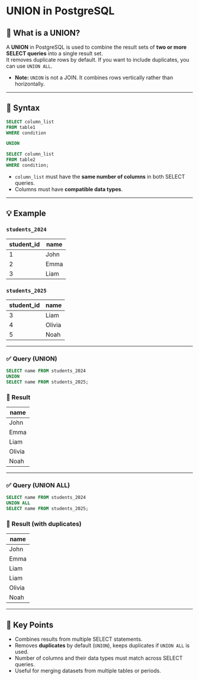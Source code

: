 # UNION in PostgreSQL

## 📘 What is a UNION?

A **UNION** in PostgreSQL is used to combine the result sets of **two or more SELECT queries** into a single result set.  
It removes duplicate rows by default. If you want to include duplicates, you can use `UNION ALL`.

- **Note:** `UNION` is not a JOIN. It combines rows vertically rather than horizontally.

---

## 🧩 Syntax

```sql
SELECT column_list
FROM table1
WHERE condition

UNION

SELECT column_list
FROM table2
WHERE condition;
```

- `column_list` must have the **same number of columns** in both SELECT queries.
- Columns must have **compatible data types**.

---

## 💡 Example

### `students_2024`
| student_id | name    |
|------------|---------|
| 1          | John    |
| 2          | Emma    |
| 3          | Liam    |

### `students_2025`
| student_id | name    |
|------------|---------|
| 3          | Liam    |
| 4          | Olivia  |
| 5          | Noah    |

---

### ✅ Query (UNION)

```sql
SELECT name FROM students_2024
UNION
SELECT name FROM students_2025;
```

### 🧾 Result

| name   |
|--------|
| John   |
| Emma   |
| Liam   |
| Olivia |
| Noah   |

---

### ✅ Query (UNION ALL)

```sql
SELECT name FROM students_2024
UNION ALL
SELECT name FROM students_2025;
```

### 🧾 Result (with duplicates)

| name   |
|--------|
| John   |
| Emma   |
| Liam   |
| Liam   |
| Olivia |
| Noah   |

---

## 🧠 Key Points

- Combines results from multiple SELECT statements.
- Removes **duplicates** by default (`UNION`), keeps duplicates if `UNION ALL` is used.
- Number of columns and their data types must match across SELECT queries.
- Useful for merging datasets from multiple tables or periods.
